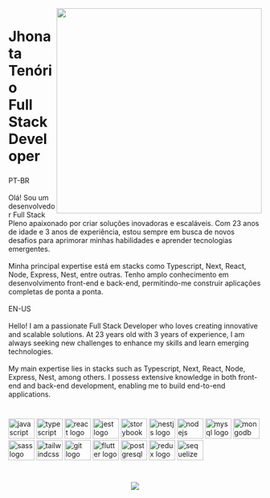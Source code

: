 <img align="right" height="408" src="https://github.com/jhonataT/jhonataT/assets/51134324/b883e41a-4401-4536-a841-f51c0f44e562"  />

###

<h1 align="left">Jhonata Tenório<br>Full Stack Developer</h1>

###

<p align="left">PT-BR<br><br>Olá! Sou um desenvolvedor Full Stack Pleno apaixonado por criar soluções inovadoras e escaláveis. Com 23 anos de idade e 3 anos de experiência, estou sempre em busca de novos desafios para aprimorar minhas habilidades e aprender tecnologias emergentes.<br><br>Minha principal expertise está em stacks como Typescript, Next, React, Node, Express, Nest, entre outras. Tenho amplo conhecimento em desenvolvimento front-end e back-end, permitindo-me construir aplicações completas de ponta a ponta.<br><br>EN-US<br><br>Hello! I am a passionate Full Stack Developer who loves creating innovative and scalable solutions. At 23 years old with 3 years of experience, I am always seeking new challenges to enhance my skills and learn emerging technologies.<br><br>My main expertise lies in stacks such as Typescript, Next, React, Node, Express, Nest, among others. I possess extensive knowledge in both front-end and back-end development, enabling me to build end-to-end applications.</p>

###

<br clear="both">

<div align="left">
  <img src="https://cdn.jsdelivr.net/gh/devicons/devicon/icons/javascript/javascript-original.svg" height="40" width="52" alt="javascript logo"  />
  <img src="https://cdn.jsdelivr.net/gh/devicons/devicon/icons/typescript/typescript-original.svg" height="40" width="52" alt="typescript logo"  />
  <img src="https://cdn.jsdelivr.net/gh/devicons/devicon/icons/react/react-original.svg" height="40" width="52" alt="react logo"  />
  <img src="https://cdn.jsdelivr.net/gh/devicons/devicon/icons/jest/jest-plain.svg" height="40" width="52" alt="jest logo"  />
  <img src="https://cdn.jsdelivr.net/gh/devicons/devicon/icons/storybook/storybook-original.svg" height="40" width="52" alt="storybook logo"  />
  <img src="https://cdn.jsdelivr.net/gh/devicons/devicon/icons/nestjs/nestjs-plain.svg" height="40" width="52" alt="nestjs logo"  />
  <img src="https://cdn.jsdelivr.net/gh/devicons/devicon/icons/nodejs/nodejs-original.svg" height="40" width="52" alt="nodejs logo"  />
  <img src="https://cdn.jsdelivr.net/gh/devicons/devicon/icons/mysql/mysql-original.svg" height="40" width="52" alt="mysql logo"  />
  <img src="https://cdn.jsdelivr.net/gh/devicons/devicon/icons/mongodb/mongodb-original.svg" height="40" width="52" alt="mongodb logo"  />
  <img src="https://cdn.jsdelivr.net/gh/devicons/devicon/icons/sass/sass-original.svg" height="40" width="52" alt="sass logo"  />
  <img src="https://cdn.jsdelivr.net/gh/devicons/devicon/icons/tailwindcss/tailwindcss-original-wordmark.svg" height="40" width="52" alt="tailwindcss logo"  />
  <img src="https://cdn.jsdelivr.net/gh/devicons/devicon/icons/git/git-original.svg" height="40" width="52" alt="git logo"  />
  <img src="https://cdn.jsdelivr.net/gh/devicons/devicon/icons/flutter/flutter-original.svg" height="40" width="52" alt="flutter logo"  />
  <img src="https://cdn.jsdelivr.net/gh/devicons/devicon/icons/postgresql/postgresql-original.svg" height="40" width="52" alt="postgresql logo"  />
  <img src="https://cdn.jsdelivr.net/gh/devicons/devicon/icons/redux/redux-original.svg" height="40" width="52" alt="redux logo"  />
  <img src="https://cdn.jsdelivr.net/gh/devicons/devicon/icons/sequelize/sequelize-original.svg" height="40" width="52" alt="sequelize logo"  />
</div>

###

<br clear="both">

<div align="center">
  <img src="https://profile-counter.glitch.me/jhonataT/count.svg?"  />
</div>

###
